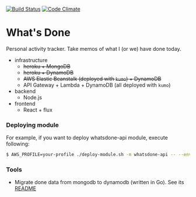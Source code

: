 
[![Build Status](https://travis-ci.org/ryu1kn/whatsdone.svg?branch=master)](https://travis-ci.org/ryu1kn/whatsdone) [![Code Climate](https://codeclimate.com/github/ryu1kn/whatsdone/badges/gpa.svg)](https://codeclimate.com/github/ryu1kn/whatsdone)

# What's Done

Personal activity tracker. Take memos of what I (or we) have done today.

- infrastructure
  - ~~heroku + MongoDB~~
  - ~~heroku + DynamoDB~~
  - ~~AWS Elastic Beanstalk (deployed with `kumo`) + DynamoDB~~
  - API Gateway + Lambda + DynamoDB (all deployed with `kumo`)
- backend
  - Node.js
- frontend
  - React + flux

### Deploying module

For example, if you want to deploy whatsdone-api module, execute following:

```sh
$ AWS_PROFILE=your-profile ./deploy-module.sh -m whatsdone-api -- --env prod --region ap-southeast-2
```

### Tools

* Migrate done data from mongodb to dynamodb (written in Go). See its [README](./tools/copy-done-table/README.md)
